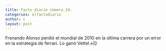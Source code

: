 ```yaml
---
title: Facto diario número 24.
categories: elfactodiario
author: c
layout: post
---
```

Frenando Alonso perdió el mundial de 2010 en la última carrera por un error en la estrategia de ferrari. Lo ganó Vettel ✊😔
